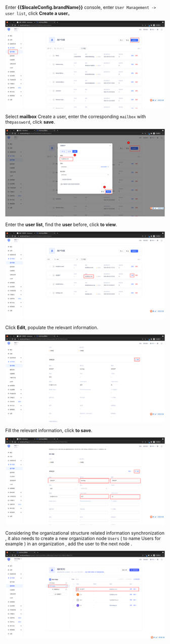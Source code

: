 <IntegrationDetailCard :title="`Create an LDAP test user in ${$localeConfig.brandName}`">

Enter **{{$localeConfig.brandName}}** console, enter `User Management -> user list`, click **Create a user**。

<img src="../../images/integration/ldap-metabase/2-1.png" class="md-img-padding" />

Select **mailbox** Create a user, enter the corresponding `mailbox` with the`password`, click **save**.

<img src="../../images/integration/ldap-metabase/2-2.png" class="md-img-padding" />

Enter the **user list**, find the **user** before, click **to view**.

<img src="../../images/integration/ldap-metabase/2-4.png" class="md-img-padding" />

Click **Edit**, populate the relevant information.

<img src="../../images/integration/ldap-metabase/2-5.png" class="md-img-padding" />

Fill the relevant information, click **to save**.

<img src="../../images/integration/ldap-metabase/2-6.png" class="md-img-padding" />

Considering the organizational structure related information synchronization , it also needs to create a new organization node `Users` ( to name Users for example ) in an organization , add the user to the next node .

<img src="../../images/integration/ldap-airwatch/2-1.png" class="md-img-padding" />

</IntegrationDetailCard>
